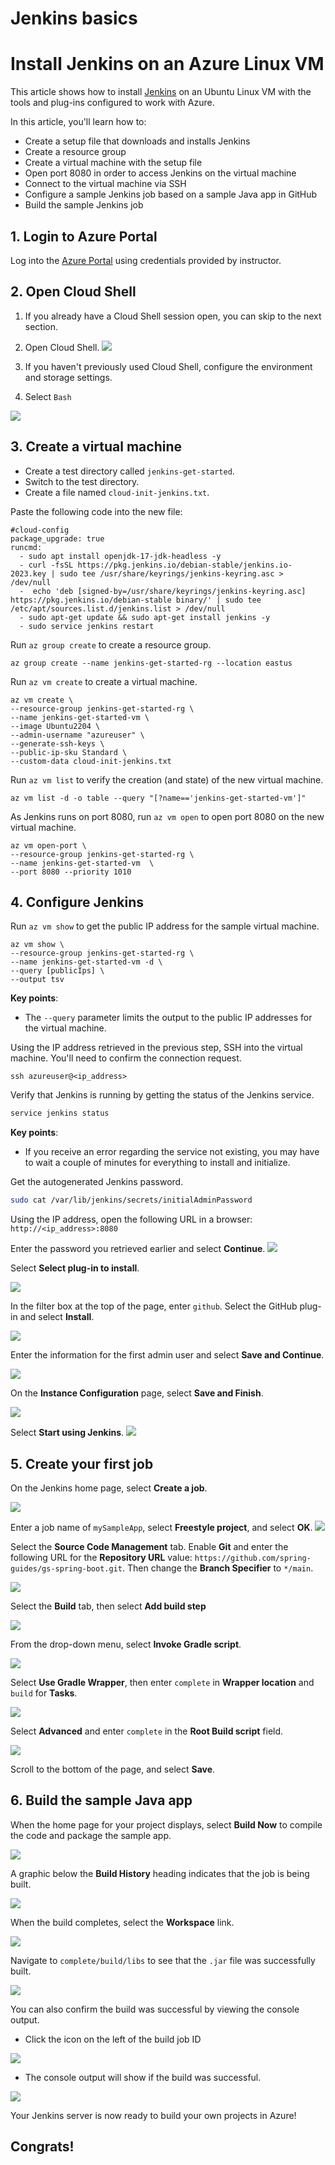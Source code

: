 # Jenkins basics

# Install Jenkins on an Azure Linux VM

This article shows how to install [Jenkins](https://jenkins.io) on an Ubuntu Linux VM with the tools and plug-ins configured to work with Azure.

In this article, you'll learn how to:


* Create a setup file that downloads and installs Jenkins
* Create a resource group
* Create a virtual machine with the setup file
* Open port 8080 in order to access Jenkins on the virtual machine
* Connect to the virtual machine via SSH
* Configure a sample Jenkins job based on a sample Java app in GitHub
* Build the sample Jenkins job

## 1. Login to Azure Portal
Log into the [Azure Portal](https://portal.azure.com) using credentials provided by instructor.

## 2. Open Cloud Shell
1. If you already have a Cloud Shell session open, you can skip to the next section.
2. Open Cloud Shell.
![](index/portal-cloud-shell%202.png)

3. If you haven't previously used Cloud Shell, configure the environment and storage settings.
4. Select `Bash`

![](index/choose-cloudshell-cli%202.png)

## 3. Create a virtual machine
* Create a test directory called `jenkins-get-started`.
* Switch to the test directory.
* Create a file named `cloud-init-jenkins.txt`.

Paste the following code into the new file:

```
#cloud-config
package_upgrade: true
runcmd:
  - sudo apt install openjdk-17-jdk-headless -y
  - curl -fsSL https://pkg.jenkins.io/debian-stable/jenkins.io-2023.key | sudo tee /usr/share/keyrings/jenkins-keyring.asc > /dev/null
  -  echo 'deb [signed-by=/usr/share/keyrings/jenkins-keyring.asc] https://pkg.jenkins.io/debian-stable binary/' | sudo tee /etc/apt/sources.list.d/jenkins.list > /dev/null
  - sudo apt-get update && sudo apt-get install jenkins -y
  - sudo service jenkins restart
```


Run `az group create` to create a resource group.

```azurecli
az group create --name jenkins-get-started-rg --location eastus
```

Run  `az vm create` to create a virtual machine.

```azurecli
az vm create \
--resource-group jenkins-get-started-rg \
--name jenkins-get-started-vm \
--image Ubuntu2204 \
--admin-username "azureuser" \
--generate-ssh-keys \
--public-ip-sku Standard \
--custom-data cloud-init-jenkins.txt
```

Run `az vm list` to verify the creation (and state) of the new virtual machine.

```azurecli
az vm list -d -o table --query "[?name=='jenkins-get-started-vm']"    
```

As Jenkins runs on port 8080, run `az vm open` to open port 8080 on the new virtual machine.

```azurecli
az vm open-port \
--resource-group jenkins-get-started-rg \
--name jenkins-get-started-vm  \
--port 8080 --priority 1010    
```

## 4. Configure Jenkins

Run `az vm show` to get the public IP address for the sample virtual machine.

```azurecli
az vm show \
--resource-group jenkins-get-started-rg \
--name jenkins-get-started-vm -d \
--query [publicIps] \
--output tsv
```

**Key points**:

- The `--query` parameter limits the output to the public IP addresses for the virtual machine.

Using the IP address retrieved in the previous step, SSH into the virtual machine. You'll need to confirm the connection request.

```azurecli
ssh azureuser@<ip_address>
```


Verify that Jenkins is running by getting the status of the Jenkins service.

```bash
service jenkins status
```

**Key points**:

- If you receive an error regarding the service not existing, you may have to wait a couple of minutes for everything to install and initialize.

Get the autogenerated Jenkins password.

```bash
sudo cat /var/lib/jenkins/secrets/initialAdminPassword
```

Using the IP address, open the following URL in a browser: `http://<ip_address>:8080`

Enter the password you retrieved earlier and select **Continue**.
![](index/unlock-jenkins%202.png)

Select **Select plug-in to install**.

![](index/select-plugins%202.png)

In the filter box at the top of the page, enter `github`. Select the GitHub plug-in and select **Install**.

![](index/install-github-plugin.png)

Enter the information for the first admin user and select **Save and Continue**.

![](index/create-first-user%202.png)

On the **Instance Configuration** page, select **Save and Finish**.

![](index/instance-configuration%202.png)

Select **Start using Jenkins**.
  ![](index/start-using-jenkins%202.png)

## 5. Create your first job

On the Jenkins home page, select **Create a job**.

![](index/CD434BF6-2C19-4F4A-AEFE-C7592362AE14%202.png)

Enter a job name of `mySampleApp`, select **Freestyle project**, and select **OK**.
 ![](index/new-job%202.png)

Select the **Source Code Management** tab. Enable **Git** and enter the following URL for the **Repository URL** value: `https://github.com/spring-guides/gs-spring-boot.git`. Then change the **Branch Specifier** to `*/main`.

![](index/source-code-management%202.png)

Select the **Build** tab, then select **Add build step**

![](index/add-build-step%202.png)

From the drop-down menu, select **Invoke Gradle script**.

![](index/invoke-gradle-script-option%202.png)

Select **Use Gradle Wrapper**, then enter `complete` in **Wrapper location** and `build` for **Tasks**.

![](index/gradle-script-options%202.png)

Select **Advanced** and enter `complete` in the **Root Build script** field.

![](index/root-build-script%202.png)

Scroll to the bottom of the page, and select **Save**.

## 6. Build the sample Java app

When the home page for your project displays, select **Build Now** to compile the code and package the sample app.

![](index/project-home-page%202.png)

A graphic below the **Build History** heading indicates that the job is being built.

  ![](index/job-currently-building%202.png)

When the build completes, select the **Workspace** link.

![](index/job-workspace%202.png)

Navigate to `complete/build/libs` to see that the `.jar` file was successfully built.

 ![](index/successful-build%202.png)

You can also confirm the build was successful by viewing the console output. 

* Click the icon on the left of the build job ID
	

![](index/jenkins-console%202.jpg)

* The console output will show if the build was successful. 
	

![](index/console-success%202.jpg)


Your Jenkins server is now ready to build your own projects in Azure!

## Congrats!
